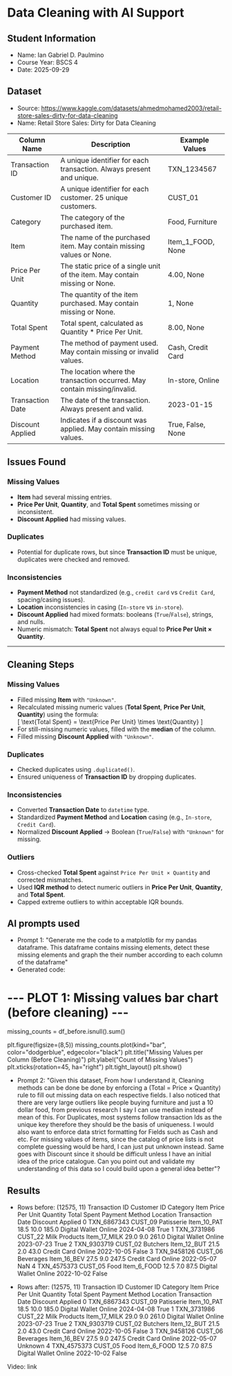 # Data Cleaning with AI Support

## Student Information
- Name: Ian Gabriel D. Paulmino
- Course Year: BSCS 4
- Date: 2025-09-29

## Dataset
- Source: https://www.kaggle.com/datasets/ahmedmohamed2003/retail-store-sales-dirty-for-data-cleaning
- Name: Retail Store Sales: Dirty for Data Cleaning

| Column Name       | Description                                                                 | Example Values            |
|-------------------|-----------------------------------------------------------------------------|---------------------------|
| Transaction ID    | A unique identifier for each transaction. Always present and unique.        | TXN_1234567               |
| Customer ID       | A unique identifier for each customer. 25 unique customers.                 | CUST_01                   |
| Category          | The category of the purchased item.                                         | Food, Furniture           |
| Item              | The name of the purchased item. May contain missing values or None.         | Item_1_FOOD, None         |
| Price Per Unit    | The static price of a single unit of the item. May contain missing or None. | 4.00, None                |
| Quantity          | The quantity of the item purchased. May contain missing or None.            | 1, None                   |
| Total Spent       | Total spent, calculated as Quantity * Price Per Unit.                       | 8.00, None                |
| Payment Method    | The method of payment used. May contain missing or invalid values.          | Cash, Credit Card         |
| Location          | The location where the transaction occurred. May contain missing/invalid.   | In-store, Online          |
| Transaction Date  | The date of the transaction. Always present and valid.                      | 2023-01-15                |
| Discount Applied  | Indicates if a discount was applied. May contain missing values.            | True, False, None         |




## Issues Found

### Missing Values
- **Item** had several missing entries.  
- **Price Per Unit**, **Quantity**, and **Total Spent** sometimes missing or inconsistent.  
- **Discount Applied** had missing values.  

### Duplicates
- Potential for duplicate rows, but since **Transaction ID** must be unique, duplicates were checked and removed.  

### Inconsistencies
- **Payment Method** not standardized (e.g., `credit card` vs `Credit Card`, spacing/casing issues).  
- **Location** inconsistencies in casing (`In-store` vs `in-store`).  
- **Discount Applied** had mixed formats: booleans (`True`/`False`), strings, and nulls.  
- Numeric mismatch: **Total Spent** not always equal to **Price Per Unit × Quantity**.  

---

## Cleaning Steps

### Missing Values
- Filled missing **Item** with `"Unknown"`.  
- Recalculated missing numeric values (**Total Spent**, **Price Per Unit**, **Quantity**) using the formula:  
  \[
  \text{Total Spent} = \text{Price Per Unit} \times \text{Quantity}
  \]  
- For still-missing numeric values, filled with the **median** of the column.  
- Filled missing **Discount Applied** with `"Unknown"`.  

### Duplicates
- Checked duplicates using `.duplicated()`.  
- Ensured uniqueness of **Transaction ID** by dropping duplicates.  

### Inconsistencies
- Converted **Transaction Date** to `datetime` type.  
- Standardized **Payment Method** and **Location** casing (e.g., `In-store`, `Credit Card`).  
- Normalized **Discount Applied** → Boolean (`True`/`False`) with `"Unknown"` for missing.  

### Outliers
- Cross-checked **Total Spent** against `Price Per Unit × Quantity` and corrected mismatches.  
- Used **IQR method** to detect numeric outliers in **Price Per Unit**, **Quantity**, and **Total Spent**.  
- Capped extreme outliers to within acceptable IQR bounds.  


## AI prompts used
- Prompt 1: "Generate me the code to a matplotlib for my pandas dataframe. This dataframe contains missing elements, detect these missing elements and graph the their number according to each column of the dataframe"
- Generated code:
# --- PLOT 1: Missing values bar chart (before cleaning) ---
missing_counts = df_before.isnull().sum()

plt.figure(figsize=(8,5))
missing_counts.plot(kind="bar", color="dodgerblue", edgecolor="black")
plt.title("Missing Values per Column (Before Cleaning)")
plt.ylabel("Count of Missing Values")
plt.xticks(rotation=45, ha="right")
plt.tight_layout()
plt.show()

- Prompt 2: "Given this dataset, From how I understand it, Cleaning methods can be done be done by enforcing a (Total = Price × Quantity) rule to fill out missing data on each respective fields. I also noticed that there are very large outliers like people buying furniture and just a 10 dollar food, from previous research I say I can use median instead of mean of this. For Duplicates, most systems follow transaction Ids as the unique key therefore they should be the basis of uniqueness. I would also want to enforce data strict formatting for Fields such as Cash and etc. For missing values of items, since the catalog of price lists is not complete guessing would be hard, I can just put unknown instead. Same goes with Discount since it should be difficult unless I have an initial idea of the price catalogue.
Can you point out and validate my understanding of this data so I could build upon a general idea better"? 

## Results
- Rows before: (12575, 11)
	Transaction ID	Customer ID	Category	Item	Price Per Unit	Quantity	Total Spent	Payment Method	Location	Transaction Date	Discount Applied
0	TXN_6867343	CUST_09	Patisserie	Item_10_PAT	18.5	10.0	185.0	Digital Wallet	Online	2024-04-08	True
1	TXN_3731986	CUST_22	Milk Products	Item_17_MILK	29.0	9.0	261.0	Digital Wallet	Online	2023-07-23	True
2	TXN_9303719	CUST_02	Butchers	Item_12_BUT	21.5	2.0	43.0	Credit Card	Online	2022-10-05	False
3	TXN_9458126	CUST_06	Beverages	Item_16_BEV	27.5	9.0	247.5	Credit Card	Online	2022-05-07	NaN
4	TXN_4575373	CUST_05	Food	Item_6_FOOD	12.5	7.0	87.5	Digital Wallet	Online	2022-10-02	False

- Rows after: (12575, 11)
Transaction ID	Customer ID	Category	Item	Price Per Unit	Quantity	Total Spent	Payment Method	Location	Transaction Date	Discount Applied
0	TXN_6867343	CUST_09	Patisserie	Item_10_PAT	18.5	10.0	185.0	Digital Wallet	Online	2024-04-08	True
1	TXN_3731986	CUST_22	Milk Products	Item_17_MILK	29.0	9.0	261.0	Digital Wallet	Online	2023-07-23	True
2	TXN_9303719	CUST_02	Butchers	Item_12_BUT	21.5	2.0	43.0	Credit Card	Online	2022-10-05	False
3	TXN_9458126	CUST_06	Beverages	Item_16_BEV	27.5	9.0	247.5	Credit Card	Online	2022-05-07	Unknown
4	TXN_4575373	CUST_05	Food	Item_6_FOOD	12.5	7.0	87.5	Digital Wallet	Online	2022-10-02	False


Video: link